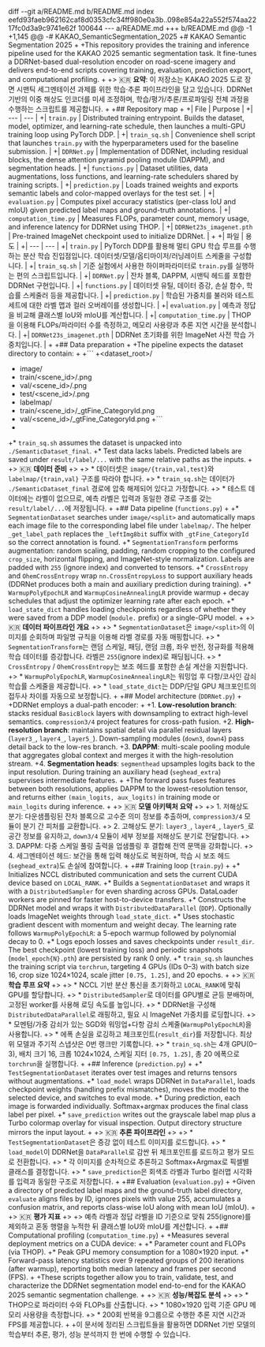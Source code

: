 diff --git a/README.md b/README.md
index eefd93faeb962162caf8d0353cfc34ff980e0a3b..098e854a22a552f574aa2217fc0d3a9c9741e62f 100644
--- a/README.md
+++ b/README.md
@@ -1 +1,145 @@
-# KAKAO_SemanticSegmentation_2025
+# KAKAO Semantic Segmentation 2025
+
+This repository provides the training and inference pipeline used for the KAKAO 2025 semantic segmentation task. It fine-tunes a DDRNet-based dual-resolution encoder on road-scene imagery and delivers end-to-end scripts covering training, evaluation, prediction export, and computational profiling.
+
+> 🇰🇷 **요약**: 이 저장소는 KAKAO 2025 도로 장면 시맨틱 세그멘테이션 과제를 위한 학습·추론 파이프라인을 담고 있습니다. DDRNet 기반의 이중 해상도 인코더를 미세 조정하며, 학습/평가/추론/프로파일링 전체 과정을 수행하는 스크립트를 제공합니다.
+
+## Repository map
+
+| File | Purpose |
+| --- | --- |
+| `train.py` | Distributed training entrypoint. Builds the dataset, model, optimizer, and learning-rate schedule, then launches a multi-GPU training loop using PyTorch DDP. |
+| `train_sq.sh` | Convenience shell script that launches `train.py` with the hyperparameters used for the baseline submission. |
+| `DDRNet.py` | Implementation of DDRNet, including residual blocks, the dense attention pyramid pooling module (DAPPM), and segmentation heads. |
+| `functions.py` | Dataset utilities, data augmentations, loss functions, and learning-rate schedulers shared by training scripts. |
+| `prediction.py` | Loads trained weights and exports semantic labels and color-mapped overlays for the test set. |
+| `evaluation.py` | Computes pixel accuracy statistics (per-class IoU and mIoU) given predicted label maps and ground-truth annotations. |
+| `computation_time.py` | Measures FLOPs, parameter count, memory usage, and inference latency for DDRNet using THOP. |
+| `DDRNet23s_imagenet.pth` | Pre-trained ImageNet checkpoint used to initialize DDRNet. |
+
+| 파일 | 용도 |
+| --- | --- |
+| `train.py` | PyTorch DDP를 활용해 멀티 GPU 학습 루프를 수행하는 분산 학습 진입점입니다. 데이터셋/모델/옵티마이저/러닝레이트 스케줄을 구성합니다. |
+| `train_sq.sh` | 기준 실험에서 사용한 하이퍼파라미터로 `train.py`를 실행하는 편의 스크립트입니다. |
+| `DDRNet.py` | 잔차 블록, DAPPM, 시맨틱 헤드를 포함한 DDRNet 구현입니다. |
+| `functions.py` | 데이터셋 유틸, 데이터 증강, 손실 함수, 학습률 스케줄러 등을 제공합니다. |
+| `prediction.py` | 학습된 가중치를 불러와 테스트 세트에 대한 라벨 맵과 컬러 오버레이를 생성합니다. |
+| `evaluation.py` | 예측과 정답을 비교해 클래스별 IoU와 mIoU를 계산합니다. |
+| `computation_time.py` | THOP을 이용해 FLOPs/파라미터 수를 측정하고, 메모리 사용량과 추론 지연 시간을 분석합니다. |
+| `DDRNet23s_imagenet.pth` | DDRNet 초기화를 위한 ImageNet 사전 학습 가중치입니다. |
+
+## Data preparation
+
+The pipeline expects the dataset directory to contain:
+
+```
+<dataset_root>/
+  image/
+    train/<scene_id>/<frame>.png
+    val/<scene_id>/<frame>.png
+    test/<scene_id>/<frame>.png
+  labelmap/
+    train/<scene_id>/<frame>_gtFine_CategoryId.png
+    val/<scene_id>/<frame>_gtFine_CategoryId.png
+```
+
+* `train_sq.sh` assumes the dataset is unpacked into `./SemanticDataset_final`.
+* Test data lacks labels. Predicted labels are saved under `result/label/...` with the same relative paths as the inputs.
+
+> 🇰🇷 **데이터 준비**
+>
+> * 데이터셋은 `image/{train,val,test}`와 `labelmap/{train,val}` 구조를 따라야 합니다.
+> * `train_sq.sh`는 데이터가 `./SemanticDataset_final` 경로에 압축 해제되어 있다고 가정합니다.
+> * 테스트 데이터에는 라벨이 없으므로, 예측 라벨은 입력과 동일한 경로 구조를 갖는 `result/label/...`에 저장됩니다.
+
+## Data pipeline (`functions.py`)
+
+* `SegmentationDataset` searches under `image/<split>` and automatically maps each image file to the corresponding label file under `labelmap/`. The helper `_get_label_path` replaces the `_leftImg8bit` suffix with `_gtFine_CategoryId` so the correct annotation is found.
+* `SegmentationTransform` performs augmentation: random scaling, padding, random cropping to the configured `crop_size`, horizontal flipping, and ImageNet-style normalization. Labels are padded with `255` (ignore index) and converted to tensors.
+* `CrossEntropy` and `OhemCrossEntropy` wrap `nn.CrossEntropyLoss` to support auxiliary heads (DDRNet produces both a main and auxiliary prediction during training).
+* `WarmupPolyEpochLR` and `WarmupCosineAnnealingLR` provide warmup + decay schedules that adjust the optimizer learning rate after each epoch.
+* `load_state_dict` handles loading checkpoints regardless of whether they were saved from a DDP model (`module.` prefix) or a single-GPU model.
+
+> 🇰🇷 **데이터 파이프라인 개요**
+>
+> * `SegmentationDataset`은 `image/<split>`의 이미지를 순회하며 파일명 규칙을 이용해 라벨 경로를 자동 매핑합니다.
+> * `SegmentationTransform`는 랜덤 스케일, 패딩, 랜덤 크롭, 좌우 반전, 정규화를 적용해 학습 데이터를 증강합니다. 라벨은 `255`(ignore index)로 패딩됩니다.
+> * `CrossEntropy` / `OhemCrossEntropy`는 보조 헤드를 포함한 손실 계산을 지원합니다.
+> * `WarmupPolyEpochLR`, `WarmupCosineAnnealingLR`는 워밍업 후 다항/코사인 감쇠 학습률 스케줄을 제공합니다.
+> * `load_state_dict`는 DDP/단일 GPU 체크포인트의 접두사 차이를 자동으로 보정합니다.
+
+## Model architecture (`DDRNet.py`)
+
+DDRNet employs a dual-path encoder:
+
+1. **Low-resolution branch**: stacks residual `BasicBlock` layers with downsampling to extract high-level semantics. `compression3/4` project features for cross-path fusion.
+2. **High-resolution branch**: maintains spatial detail via parallel residual layers (`layer3_`, `layer4_`, `layer5_`). Down-sampling modules (`down3`, `down4`) pass detail back to the low-res branch.
+3. **DAPPM**: multi-scale pooling module that aggregates global context and merges it with the high-resolution stream.
+4. **Segmentation heads**: `segmenthead` upsamples logits back to the input resolution. During training an auxiliary head (`seghead_extra`) supervises intermediate features.
+
+The forward pass fuses features between both resolutions, applies DAPPM to the lowest-resolution tensor, and returns either `(main_logits, aux_logits)` in training mode or `main_logits` during inference.
+
+> 🇰🇷 **모델 아키텍처 요약**
+>
+> 1. 저해상도 분기: 다운샘플링된 잔차 블록으로 고수준 의미 정보를 추출하며, `compression3/4` 모듈이 분기 간 피처를 교환합니다.
+> 2. 고해상도 분기: `layer3_`, `layer4_`, `layer5_`로 공간 정보를 유지하고, `down3/4` 모듈이 세부 정보를 저해상도 분기로 전달합니다.
+> 3. DAPPM: 다중 스케일 풀링 출력을 업샘플링 후 결합해 전역 문맥을 강화합니다.
+> 4. 세그멘테이션 헤드: 보간을 통해 입력 해상도로 복원하며, 학습 시 보조 헤드(`seghead_extra`)도 손실에 참여합니다.
+
+## Training loop (`train.py`)
+
+* Initializes NCCL distributed communication and sets the current CUDA device based on `LOCAL_RANK`.
+* Builds a `SegmentationDataset` and wraps it with a `DistributedSampler` for even sharding across GPUs. DataLoader workers are pinned for faster host-to-device transfers.
+* Constructs the DDRNet model and wraps it with `DistributedDataParallel` (`DDP`). Optionally loads ImageNet weights through `load_state_dict`.
+* Uses stochastic gradient descent with momentum and weight decay. The learning rate follows `WarmupPolyEpochLR`: a 5-epoch warmup followed by polynomial decay to 0.
+* Logs epoch losses and saves checkpoints under `result_dir`. The best checkpoint (lowest training loss) and periodic snapshots (`model_epoch{N}.pth`) are persisted by rank 0 only.
+* `train_sq.sh` launches the training script via `torchrun`, targeting 4 GPUs (IDs 0–3) with batch size 16, crop size 1024×1024, scale jitter `[0.75, 1.25]`, and 20 epochs.
+
+> 🇰🇷 **학습 루프 요약**
+>
+> * NCCL 기반 분산 통신을 초기화하고 `LOCAL_RANK`에 맞춰 GPU를 할당합니다.
+> * `DistributedSampler`로 데이터를 GPU별로 균등 분배하며, 고정된 worker를 사용해 로딩 속도를 높입니다.
+> * DDRNet을 구성해 `DistributedDataParallel`로 래핑하고, 필요 시 ImageNet 가중치를 로딩합니다.
+> * 모멘텀/가중 감쇠가 있는 SGD와 워밍업+다항 감쇠 스케줄(`WarmupPolyEpochLR`)을 사용합니다.
+> * 에폭 손실을 로깅하고 체크포인트(`result_dir`)를 저장합니다. 최상위 모델과 주기적 스냅샷은 0번 랭크만 기록합니다.
+> * `train_sq.sh`는 4개 GPU(0–3), 배치 크기 16, 크롭 1024×1024, 스케일 지터 `[0.75, 1.25]`, 총 20 에폭으로 `torchrun`을 실행합니다.
+
+## Inference (`prediction.py`)
+
+* `TestSegmentationDataset` iterates over test images and returns tensors without augmentations.
+* `load_model` wraps DDRNet in `DataParallel`, loads checkpoint weights (handling prefix mismatches), moves the model to the selected device, and switches to eval mode.
+* During prediction, each image is forwarded individually. Softmax+argmax produces the final class label per pixel.
+* `save_prediction` writes out the grayscale label map plus a Turbo colormap overlay for visual inspection. Output directory structure mirrors the input layout.
+
+> 🇰🇷 **추론 파이프라인**
+>
+> * `TestSegmentationDataset`은 증강 없이 테스트 이미지를 로드합니다.
+> * `load_model`이 DDRNet을 `DataParallel`로 감싼 뒤 체크포인트를 로드하고 평가 모드로 전환합니다.
+> * 각 이미지를 순차적으로 추론하고 Softmax+Argmax로 픽셀별 클래스를 결정합니다.
+> * `save_prediction`은 회색조 라벨과 Turbo 컬러맵 시각화를 입력과 동일한 구조로 저장합니다.
+
+## Evaluation (`evaluation.py`)
+
+Given a directory of predicted label maps and the ground-truth label directory, `evaluate` aligns files by ID, ignores pixels with value 255, accumulates a confusion matrix, and reports class-wise IoU along with mean IoU (mIoU).
+
+> 🇰🇷 **평가 지표**
+>
+> 예측 라벨과 정답 라벨을 ID 기준으로 맞춰 255(ignore)를 제외하고 혼동 행렬을 누적한 뒤 클래스별 IoU와 mIoU를 계산합니다.
+
+## Computational profiling (`computation_time.py`)
+
+Measures several deployment metrics on a CUDA device:
+
+* Parameter count and FLOPs (via THOP).
+* Peak GPU memory consumption for a 1080×1920 input.
+* Forward-pass latency statistics over 9 repeated groups of 200 iterations (after warmup), reporting both median latency and frames per second (FPS).
+
+These scripts together allow you to train, validate, test, and characterize the DDRNet segmentation model end-to-end for the KAKAO 2025 semantic segmentation challenge.
+
+> 🇰🇷 **성능/복잡도 분석**
+>
+> * THOP으로 파라미터 수와 FLOPs를 산출합니다.
+> * 1080×1920 입력 기준 GPU 메모리 사용량을 측정합니다.
+> * 200회 반복을 9그룹으로 수행한 추론 지연 시간과 FPS를 제공합니다.
+
+이 문서에 정리된 스크립트들을 활용하면 DDRNet 기반 모델의 학습부터 추론, 평가, 성능 분석까지 한 번에 수행할 수 있습니다.
